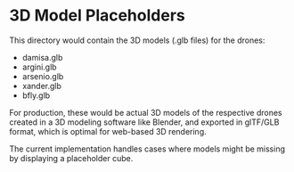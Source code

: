 # 3D Model Placeholders

This directory would contain the 3D models (.glb files) for the drones:

- damisa.glb
- argini.glb
- arsenio.glb
- xander.glb
- bfly.glb

For production, these would be actual 3D models of the respective drones created in a 3D modeling software like Blender, and exported in glTF/GLB format, which is optimal for web-based 3D rendering.

The current implementation handles cases where models might be missing by displaying a placeholder cube. 